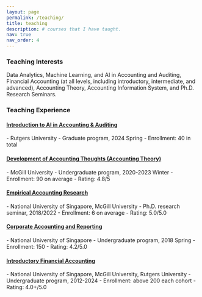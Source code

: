 ```yaml
---
layout: page
permalink: /teaching/
title: teaching
description: # courses that I have taught.
nav: true
nav_order: 4
---
```

<h3>Teaching Interests</h3>
Data Analytics, Machine Learning, and AI in Accounting and Auditing, Financial Accounting (at all levels, including introductory, intermediate, and advanced), Accounting Theory, Accounting Information System, and Ph.D. Research Seminars.

<h3>Teaching Experience </h3>
<h4><a href="/teaching">Introduction to AI in Accounting & Auditing</a></h4>
- Rutgers University
- Graduate program, 2024 Spring
- Enrollment: 40 in total

<h4><a href="/teaching">Development of Accounting Thoughts (Accounting Theory)</a></h4>
- McGill University
- Undergraduate program, 2020-2023 Winter
- Enrollment: 90 on average
- Rating: 4.8/5 

<h4><a href="/teaching">Empirical Accounting Research</a></h4>
- National University of Singapore, McGill University
- Ph.D. research seminar, 2018/2022
- Enrollment: 6 on average
- Rating: 5.0/5.0

<h4><a href="/teaching">Corporate Accounting and Reporting</a></h4>
- National University of Singapore
- Undergraduate program, 2018 Spring
- Enrollment: 150
- Rating: 4.2/5.0 

<h4><a href="/teaching">Introductory Financial Accounting</a></h4>
- National University of Singapore, McGill University, Rutgers University
- Undergraduate program, 2012-2024
- Enrollment: above 200 each cohort
- Rating: 4.0+/5.0 